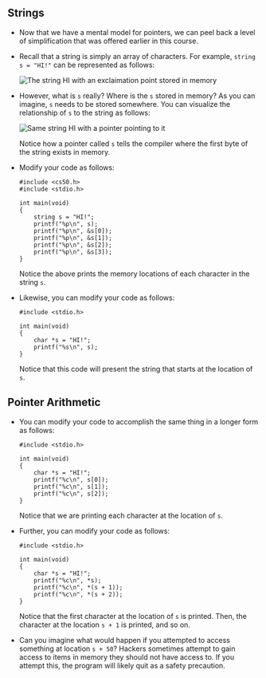 
Strings
-------

*   Now that we have a mental model for pointers, we can peel back a level of simplification that was offered earlier in this course.
*   Recall that a string is simply an array of characters. For example, `string s = "HI!"` can be represented as follows:
    
    ![The string HI with an exclaimation point stored in memory](https://cs50.harvard.edu/x/2023/notes/4/cs50Week4Slide085.png "hi")
    
*   However, what is `s` really? Where is the `s` stored in memory? As you can imagine, `s` needs to be stored somewhere. You can visualize the relationship of `s` to the string as follows:
    
    ![Same string HI with a pointer pointing to it](https://cs50.harvard.edu/x/2023/notes/4/cs50Week4Slide086.png "hi pointer")
    
    Notice how a pointer called `s` tells the compiler where the first byte of the string exists in memory.
    
*   Modify your code as follows:
    
        #include <cs50.h>
        #include <stdio.h>
        
        int main(void)
        {
            string s = "HI!";
            printf("%p\n", s);
            printf("%p\n", &s[0]);
            printf("%p\n", &s[1]);
            printf("%p\n", &s[2]);
            printf("%p\n", &s[3]);
        }
        
    
    Notice the above prints the memory locations of each character in the string `s`.
    
*   Likewise, you can modify your code as follows:
    
        #include <stdio.h>
        
        int main(void)
        {
            char *s = "HI!";
            printf("%s\n", s);
        }
        
    
    Notice that this code will present the string that starts at the location of `s`.
    

Pointer Arithmetic
------------------

*   You can modify your code to accomplish the same thing in a longer form as follows:
    
        #include <stdio.h>
        
        int main(void)
        {
            char *s = "HI!";
            printf("%c\n", s[0]);
            printf("%c\n", s[1]);
            printf("%c\n", s[2]);
        }
        
    
    Notice that we are printing each character at the location of `s`.
    
*   Further, you can modify your code as follows:
    
        #include <stdio.h>
        
        int main(void)
        {
            char *s = "HI!";
            printf("%c\n", *s);
            printf("%c\n", *(s + 1));
            printf("%c\n", *(s + 2));
        }
        
    
    Notice that the first character at the location of `s` is printed. Then, the character at the location `s + 1` is printed, and so on.
    
*   Can you imagine what would happen if you attempted to access something at location `s + 50`? Hackers sometimes attempt to gain access to items in memory they should not have access to. If you attempt this, the program will likely quit as a safety precaution.
    
